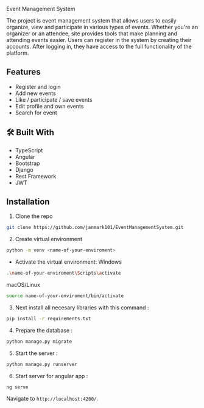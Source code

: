 
Event Management System

The project is event management system that allows users to easily organize, view and participate in various types of events. Whether you're an organizer or an attendee, site provides tools that make planning and attending events easier.
Users can register in the system by creating their accounts. After logging in, they have access to the full functionality of the platform.


## Features

- Register and login
- Add new events
- Like / participate / save events
- Edit profile and own events
- Search for event



## 🛠 Built With
- TypeScript
- Angular
- Bootstrap
- Django
- Rest Framework
- JWT



## Installation

1. Clone the repo
```bash
git clone https://github.com/janmark101/EventManagementSystem.git
```

2. Create virtual environment

```bash
python -m venv <name-of-your-enviroment> 
```

* Activate the virtual environment:
Windows
```bash
.\name-of-your-enviroment\Scripts\activate
```
macOS/Linux
```bash
source name-of-your-enviroment/bin/activate
```

3. Next install all necesary libraries with this command :

```bash
pip install -r requirements.txt
```

4. Prepare the database : 
```bash
python manage.py migrate
```

5. Start the server :
```bash
python manage.py runserver
```
6. Start server for angular app : 
```bash
ng serve
```

Navigate to `http://localhost:4200/`.